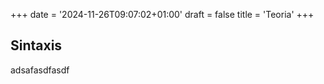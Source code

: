 +++
date = '2024-11-26T09:07:02+01:00'
draft = false
title = 'Teoria'
+++

## Sintaxis
adsafasdfasdf
